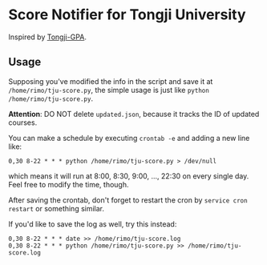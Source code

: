 # Score Notifier for Tongji University
Inspired by [Tongji-GPA](https://github.com/wlh320/Tongji-GPA).

## Usage
Supposing you've modified the info in the script and save it at `/home/rimo/tju-score.py`, the simple usage is just like `python /home/rimo/tju-score.py`.

**Attention**: DO NOT delete `updated.json`, because it tracks the ID of updated courses.

You can make a schedule by executing `crontab -e` and adding a new line like:
```
0,30 8-22 * * * python /home/rimo/tju-score.py > /dev/null
```
which means it will run at 8:00, 8:30, 9:00, ..., 22:30 on every single day. Feel free to modify the time, though.

After saving the crontab, don't forget to restart the cron by `service cron restart` or something similar.

If you'd like to save the log as well, try this instead:
```
0,30 8-22 * * * date >> /home/rimo/tju-score.log
0,30 8-22 * * * python /home/rimo/tju-score.py >> /home/rimo/tju-score.log
```